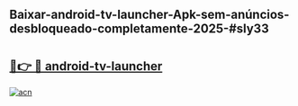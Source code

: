 ## Baixar-android-tv-launcher-Apk-sem-anúncios-desbloqueado-completamente-2025-#sly33

# <h2><a href="https://ainizakaria.my?title=android-tv-launcher&ref=20M">🔗👉 🔴 android-tv-launcher</a></h2>

[![acn](https://github.com/user-attachments/assets/0f9c940e-d8b0-45ae-aac7-cd30a18b3e1c)](https://ainizakaria.my?title=android-tv-launcher&ref=20M)

